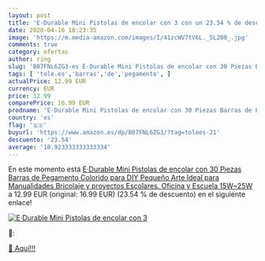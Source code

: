 ```yaml
---
layout: post
title: 'E·Durable Mini Pistolas de encolar con 3 con un 23.54 % de descuento'
date: 2020-04-16 18:23:35
image: 'https://m.media-amazon.com/images/I/41zcWV7tV6L._SL200_.jpg'
comments: true
category: ofertas
author: ring
slug: 'B07FNL6ZG3-es E·Durable Mini Pistolas de encolar con 30 Piezas Barras de...'
tags: [ 'tole.es','barras','de','pegamento', ]
actualPrice: 12.99 EUR
currency: EUR
price: 12.99
comparePrice: 16.99 EUR
prodname: 'E·Durable Mini Pistolas de encolar con 30 Piezas Barras de Pegamento Colorido para DIY Pequeño Arte  Ideal para Manualidades Bricolaje y proyectos Escolares. Oficina y Escuela   15W~25W '
country: 'es'
flag: '🇪🇸'
buyurl: 'https://www.amazon.es/dp/B07FNL6ZG3/?tag=tolees-21'
descuento: '23.54'
average: '10.923333333333334'
---
```


En este momento está [E·Durable Mini Pistolas de encolar con 30 Piezas Barras de Pegamento Colorido para DIY Pequeño Arte  Ideal para Manualidades Bricolaje y proyectos Escolares. Oficina y Escuela   15W~25W ](https://www.amazon.es/dp/B07FNL6ZG3/?tag=tolees-21) a 12.99 EUR (original: 16.99 EUR) (23.54 %  de descuento) en el siguiente enlace!

[![E·Durable Mini Pistolas de encolar con 3](https://m.media-amazon.com/images/I/41zcWV7tV6L._SL200_.jpg)](https://www.amazon.es/dp/B07FNL6ZG3/?tag=tolees-21)

🔎:


[🛒 Aquí!!!](https://www.amazon.es/dp/B07FNL6ZG3/?tag=tolees-21)
